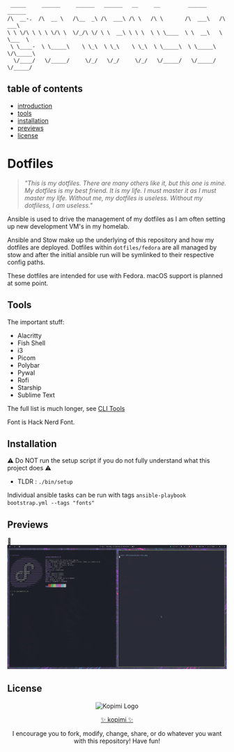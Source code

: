 ```
 _____     ______     ______   ______   __     __         ______     ______    
/\  __-.  /\  __ \   /\__  _\ /\  ___\ /\ \   /\ \       /\  ___\   /\  ___\   
\ \ \/\ \ \ \ \/\ \  \/_/\ \/ \ \  __\ \ \ \  \ \ \____  \ \  __\   \ \___  \  
 \ \____-  \ \_____\    \ \_\  \ \_\    \ \_\  \ \_____\  \ \_____\  \/\_____\ 
  \/____/   \/_____/     \/_/   \/_/     \/_/   \/_____/   \/_____/   \/_____/  
```

## table of contents
 - [introduction](#Dotfiles)
 - [tools](#Toolss)
 - [installation](#Installation)
 - [previews](#previews)
 - [license](#license)


# Dotfiles

> _"This is my dotfiles. There are many others like it, but this one is mine. My dotfiles is my best friend. It is my life. I must master it as I must master my life. Without me, my dotfiles is useless. Without my dotfiless, I am useless."_

Ansible is used to drive the management of my dotfiles as I am often setting up new development VM's in my homelab.

Ansible and Stow make up the underlying of this repository and how my dotfiles are deployed. Dotfiles within `dotfiles/fedora` are all managed by stow and after the initial ansible run will be symlinked to their respective config paths.

These dotfiles are intended for use with Fedora. macOS support is planned at some point.

## Tools

The important stuff:
- Alacritty
- Fish Shell
- i3
- Picom
- Polybar
- Pywal
- Rofi
- Starship
- Sublime Text

The full list is much longer, see [CLI Tools](https://github.com/nulluminati/dotfiles-ansible/blob/main/roles/cli/tasks/fedora.yml)

Font is Hack Nerd Font.

## Installation
⚠️ Do NOT run the setup script if you do not fully understand what this project does ⚠️

- TLDR : `./bin/setup`

Individual ansible tasks can be run with tags `ansible-playbook bootstrap.yml --tags "fonts"`


## Previews
🧛
![](https://github.com/nulluminati/dotfiles-ansible/blob/main/previews/preview.png?raw=true)


## License
<p align="center">
	<img src="https://kopimi.com/wp-content/uploads/2023/04/kopimi_text.gif" alt="Kopimi Logo" align="center" width="450">
</p>
<p align="center">
  <a href="https://kopimi.com/">✨ kopimi ✨</a>
</p>
<p align="center">
  I encourage you to fork, modify, change, share, or do whatever you want with this repository! Have fun!
</p>
